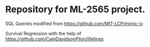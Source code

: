 # Repository for ML-2565 project.

SQL Queries modified from https://github.com/MIT-LCP/mimic-iv

Survival Regression with the help of https://github.com/CamDavidsonPilon/lifelines
